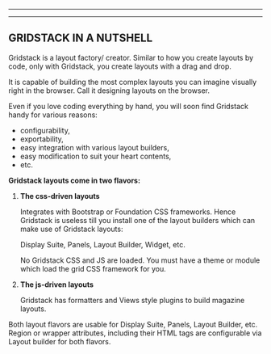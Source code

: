 ***
***

## GRIDSTACK IN A NUTSHELL
Gridstack is a layout factory/ creator. Similar to how you create layouts by
code, only with Gridstack, you create layouts with a drag and drop.

It is capable of building the most complex layouts you can imagine visually
right in the browser. Call it designing layouts on the browser.

Even if you love coding everything by hand, you will soon find Gridstack handy
for various reasons:

* configurability,
* exportability,
* easy integration with various layout builders,
* easy modification to suit your heart contents,
* etc.

**Gridstack layouts come in two flavors:**

1. **The css-driven layouts**

   Integrates with Bootstrap or Foundation CSS frameworks.
   Hence Gridstack is useless till you install one of the layout builders which
   can make use of Gridstack layouts:

   Display Suite, Panels, Layout Builder, Widget, etc.

   No Gridstack CSS and JS are loaded. You must have a theme or module which
   load the grid CSS framework for you.

2. **The js-driven layouts**

   Gridstack has formatters and Views style plugins to build magazine layouts.

Both layout flavors are usable for Display Suite, Panels, Layout Builder, etc.
Region or wrapper attributes, including their HTML tags are configurable via
Layout builder for both flavors.
